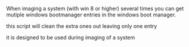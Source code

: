 When imaging a system (with win 8 or higher) several times you can get mutiple windows bootmanager entries in the windows boot manager.

this script will clean the extra ones out leaving only one entry

it is designed to be used during imaging of a system